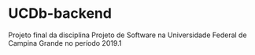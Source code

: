 # UCDb-backend
Projeto final da disciplina Projeto de Software na Universidade Federal de Campina Grande no período 2019.1

